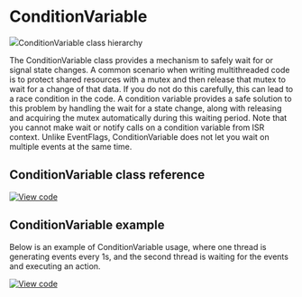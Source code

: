 # ConditionVariable

<span class="images">![](https://os.mbed.com/docs/mbed-os/v6.10/mbed-os-api-doxy/classrtos_1_1_condition_variable.png)<span>ConditionVariable class hierarchy</span></span>

The ConditionVariable class provides a mechanism to safely wait for or signal state changes. A common scenario when writing multithreaded code is to protect shared resources with a mutex and then release that mutex to wait for a change of that data. If you do not do this carefully, this can lead to a race condition in the code. A condition variable provides a safe solution to this problem by handling the wait for a state change, along with releasing and acquiring the mutex automatically during this waiting period. Note that you cannot make wait or notify calls on a condition variable from ISR context. Unlike EventFlags, ConditionVariable does not let you wait on multiple events at the same time.

## ConditionVariable class reference

[![View code](https://www.mbed.com/embed/?type=library)](https://os.mbed.com/docs/mbed-os/v6.10/mbed-os-api-doxy/classrtos_1_1_condition_variable.html)

## ConditionVariable example

Below is an example of ConditionVariable usage, where one thread is generating events every 1s, and the second thread is waiting for the events and executing an action.

[![View code](https://www.mbed.com/embed/?url=https://github.com/ARMmbed/mbed-os-snippet-ConditionVariable_ex_1/tree/v6.10)](https://github.com/ARMmbed/mbed-os-snippet-ConditionVariable_ex_1/blob/v6.10/main.cpp)
